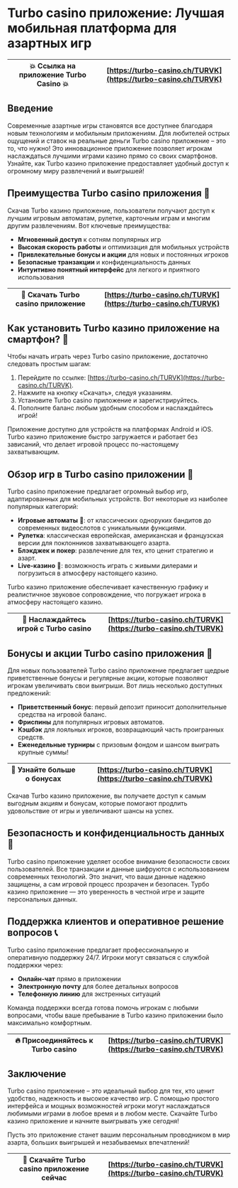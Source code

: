 # Turbo casino приложение: Лучшая мобильная платформа для азартных игр

| 💥 Ссылка на приложение Turbo Casino 💥 | [https://turbo-casino.ch/TURVK](https://turbo-casino.ch/TURVK) |
|----------------------------------------|---------------------------------------------------------------|

## Введение

Современные азартные игры становятся все доступнее благодаря новым технологиям и мобильным приложениям. Для любителей острых ощущений и ставок на реальные деньги Turbo casino приложение – это то, что нужно! Это инновационное приложение позволяет игрокам наслаждаться лучшими играми казино прямо со своих смартфонов. Узнайте, как Turbo казино приложение предоставляет удобный доступ к огромному миру развлечений и выигрышей!

## Преимущества Turbo casino приложения 🎰

Скачав Turbo казино приложение, пользователи получают доступ к лучшим игровым автоматам, рулетке, карточным играм и многим другим развлечениям. Вот ключевые преимущества:

- **Мгновенный доступ** к сотням популярных игр
- **Высокая скорость работы** и оптимизация для мобильных устройств
- **Привлекательные бонусы и акции** для новых и постоянных игроков
- **Безопасные транзакции** и конфиденциальность данных
- **Интуитивно понятный интерфейс** для легкого и приятного использования

| 🔗 Скачать Turbo casino приложение | [https://turbo-casino.ch/TURVK](https://turbo-casino.ch/TURVK) |
|-----------------------------------|-----------------------------------------------------------------|

## Как установить Turbo казино приложение на смартфон? 📲

Чтобы начать играть через Turbo casino приложение, достаточно следовать простым шагам:

1. Перейдите по ссылке: [https://turbo-casino.ch/TURVK](https://turbo-casino.ch/TURVK).
2. Нажмите на кнопку «Скачать», следуя указаниям.
3. Установите Turbo casino приложение и зарегистрируйтесь.
4. Пополните баланс любым удобным способом и наслаждайтесь игрой!

Приложение доступно для устройств на платформах Android и iOS. Turbo казино приложение быстро загружается и работает без зависаний, что делает игровой процесс по-настоящему захватывающим.

## Обзор игр в Turbo casino приложении 🎲

Turbo casino приложение предлагает огромный выбор игр, адаптированных для мобильных устройств. Вот некоторые из наиболее популярных категорий:

- **Игровые автоматы** 🎰: от классических одноруких бандитов до современных видеослотов с уникальными функциями.
- **Рулетка**: классическая европейская, американская и французская версии для поклонников захватывающего азарта.
- **Блэкджек и покер**: развлечение для тех, кто ценит стратегию и азарт.
- **Live-казино** 🎥: возможность играть с живыми дилерами и погрузиться в атмосферу настоящего казино.

Turbo казино приложение обеспечивает качественную графику и реалистичное звуковое сопровождение, что погружает игрока в атмосферу настоящего казино.

| 🎉 Наслаждайтесь игрой с Turbo casino | [https://turbo-casino.ch/TURVK](https://turbo-casino.ch/TURVK) |
|---------------------------------------|-----------------------------------------------------------------|

## Бонусы и акции Turbo casino приложения 💸

Для новых пользователей Turbo casino приложение предлагает щедрые приветственные бонусы и регулярные акции, которые позволяют игрокам увеличивать свои выигрыши. Вот лишь несколько доступных предложений:

- **Приветственный бонус**: первый депозит приносит дополнительные средства на игровой баланс.
- **Фриспины** для популярных игровых автоматов.
- **Кэшбэк** для лояльных игроков, возвращающий часть проигранных средств.
- **Еженедельные турниры** с призовым фондом и шансом выиграть крупные суммы!

| 🚀 Узнайте больше о бонусах | [https://turbo-casino.ch/TURVK](https://turbo-casino.ch/TURVK) |
|-----------------------------|-----------------------------------------------------------------|

Скачав Turbo казино приложение, вы получаете доступ к самым выгодным акциям и бонусам, которые помогают продлить удовольствие от игры и увеличивают шансы на успех.

## Безопасность и конфиденциальность данных 🔐

Turbo casino приложение уделяет особое внимание безопасности своих пользователей. Все транзакции и данные шифруются с использованием современных технологий. Это значит, что ваши данные надежно защищены, а сам игровой процесс прозрачен и безопасен. Турбо казино приложение — это уверенность в честной игре и защите персональных данных.

## Поддержка клиентов и оперативное решение вопросов 📞

Turbo casino приложение предлагает профессиональную и оперативную поддержку 24/7. Игроки могут связаться с службой поддержки через:

- **Онлайн-чат** прямо в приложении
- **Электронную почту** для более детальных вопросов
- **Телефонную линию** для экстренных ситуаций

Команда поддержки всегда готова помочь игрокам с любыми вопросами, чтобы ваше пребывание в Turbo казино приложении было максимально комфортным.

| 🔥 Присоединяйтесь к Turbo casino | [https://turbo-casino.ch/TURVK](https://turbo-casino.ch/TURVK) |
|-----------------------------------|-----------------------------------------------------------------|

## Заключение

Turbo casino приложение – это идеальный выбор для тех, кто ценит удобство, надежность и высокое качество игр. С помощью простого интерфейса и мощных возможностей игроки могут наслаждаться любимыми играми в любое время и в любом месте. Скачайте Turbo казино приложение и начните выигрывать уже сегодня!

Пусть это приложение станет вашим персональным проводником в мир азарта, больших выигрышей и незабываемых впечатлений!

| 🎉 Скачайте Turbo casino приложение сейчас | [https://turbo-casino.ch/TURVK](https://turbo-casino.ch/TURVK) |
|-------------------------------------------|-----------------------------------------------------------------|
